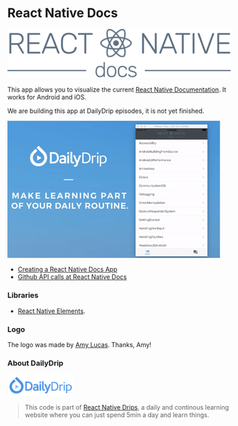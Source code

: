 # React Native Docs

![DailyDrip](RNdocs_logo.png)


This app allows you to visualize the current [React Native Documentation](https://facebook.github.io/react-native/docs/getting-started.html). It works for Android and iOS.

We are building this app at DailyDrip episodes, it is not yet finished.

![DailyDrip](React_Native_Docs.gif)

- [Creating a React Native Docs App](https://www.dailydrip.com/topics/react-native/drips/creating-a-react-native-docs-app)
- [Github API calls at React Native Docs](https://www.dailydrip.com/topics/react-native/drips/github-api-calls-at-react-native-docs)

### Libraries

- [React Native Elements](https://github.com/react-native-community/react-native-elements).

### Logo
The logo was made by [Amy Lucas](http://www.amymariko.com/). Thanks, Amy!

### About DailyDrip
![DailyDrip](dailydrip.png)
>This code is part of [React Native
>Drips](https://www.dailydrip.com/topics/react-native/), a daily and continous
>learning website where you can just spend 5min a day and learn things.
